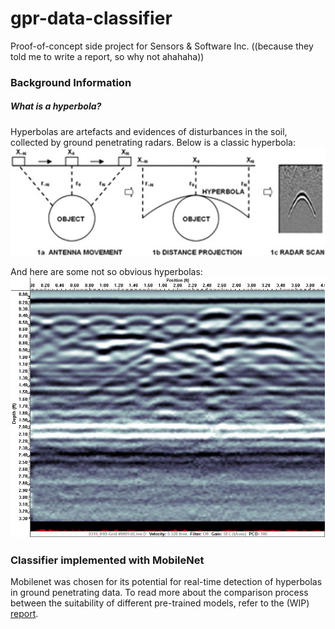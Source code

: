 # gpr-data-classifier

Proof-of-concept side project for Sensors & Software Inc.
((because they told me to write a report, so why not ahahaha))

### Background Information ###
##### What is a hyperbola? #####
Hyperbolas are artefacts and evidences of disturbances in the soil, collected by ground penetrating radars. Below is a classic hyperbola:
![](classic.jpg)

And here are some not so obvious hyperbolas:
![](example2.jpg)


### Classifier implemented with MobileNet ###




Mobilenet was chosen for its potential for real-time detection of hyperbolas in ground penetrating data. To read more about the comparison process between the suitability of different pre-trained models, refer to the (WIP) [report](WTR/work-term-report-draft1.odt). 




